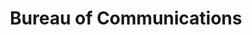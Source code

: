 ---
title: Bureau of Communications
fulltitle: Bureau of Communications
icon: 🏛️
color: foreignaffairs
logo: /svg/crests/ministry-of-foreign-affairs.svg
series: bureau

fi: fi fi-c-foreign-affairs fis
description: The Bureau of Communications conducts press releases, briefings, conferences and public relations for the Ministry of Foreign Affairs.

aliases:
- /bureau-of-communications/
---